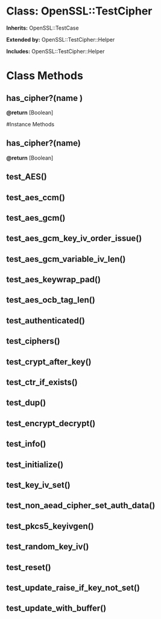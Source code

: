 # Class: OpenSSL::TestCipher
**Inherits:** OpenSSL::TestCase
  
**Extended by:** OpenSSL::TestCipher::Helper
    
**Includes:** OpenSSL::TestCipher::Helper
  



# Class Methods
## has_cipher?(name ) [](#method-c-has_cipher?)
**@return** [Boolean] 


#Instance Methods
## has_cipher?(name) [](#method-i-has_cipher?)

**@return** [Boolean] 

## test_AES() [](#method-i-test_AES)

## test_aes_ccm() [](#method-i-test_aes_ccm)

## test_aes_gcm() [](#method-i-test_aes_gcm)

## test_aes_gcm_key_iv_order_issue() [](#method-i-test_aes_gcm_key_iv_order_issue)

## test_aes_gcm_variable_iv_len() [](#method-i-test_aes_gcm_variable_iv_len)

## test_aes_keywrap_pad() [](#method-i-test_aes_keywrap_pad)

## test_aes_ocb_tag_len() [](#method-i-test_aes_ocb_tag_len)

## test_authenticated() [](#method-i-test_authenticated)

## test_ciphers() [](#method-i-test_ciphers)

## test_crypt_after_key() [](#method-i-test_crypt_after_key)

## test_ctr_if_exists() [](#method-i-test_ctr_if_exists)

## test_dup() [](#method-i-test_dup)

## test_encrypt_decrypt() [](#method-i-test_encrypt_decrypt)

## test_info() [](#method-i-test_info)

## test_initialize() [](#method-i-test_initialize)

## test_key_iv_set() [](#method-i-test_key_iv_set)

## test_non_aead_cipher_set_auth_data() [](#method-i-test_non_aead_cipher_set_auth_data)

## test_pkcs5_keyivgen() [](#method-i-test_pkcs5_keyivgen)

## test_random_key_iv() [](#method-i-test_random_key_iv)

## test_reset() [](#method-i-test_reset)

## test_update_raise_if_key_not_set() [](#method-i-test_update_raise_if_key_not_set)

## test_update_with_buffer() [](#method-i-test_update_with_buffer)

